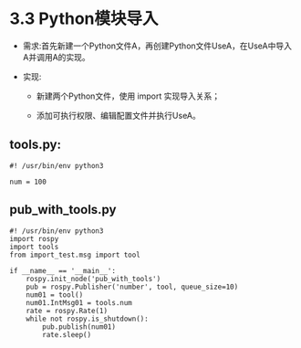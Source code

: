 # 3.3 Python模块导入
- 需求:首先新建一个Python文件A，再创建Python文件UseA，在UseA中导入A并调用A的实现。
- 实现:

    - 新建两个Python文件，使用 import 实现导入关系；

    - 添加可执行权限、编辑配置文件并执行UseA。

## tools.py:
```
#! /usr/bin/env python3

num = 100
```
## pub_with_tools.py
```
#! /usr/bin/env python3
import rospy
import tools
from import_test.msg import tool

if __name__ == '__main__':
    rospy.init_node('pub_with_tools')
    pub = rospy.Publisher('number', tool, queue_size=10)
    num01 = tool()
    num01.IntMsg01 = tools.num
    rate = rospy.Rate(1)
    while not rospy.is_shutdown():
        pub.publish(num01)
        rate.sleep()
```